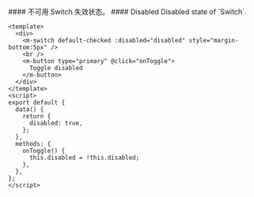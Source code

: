 <cn>
#### 不可用
Switch 失效状态。
</cn>

<us>
#### Disabled
Disabled state of `Switch`.
</us>

```vue
<template>
  <div>
    <m-switch default-checked :disabled="disabled" style="margin-bottom:5px" />
    <br />
    <m-button type="primary" @click="onToggle">
      Toggle disabled
    </m-button>
  </div>
</template>
<script>
export default {
  data() {
    return {
      disabled: true,
    };
  },
  methods: {
    onToggle() {
      this.disabled = !this.disabled;
    },
  },
};
</script>
```
